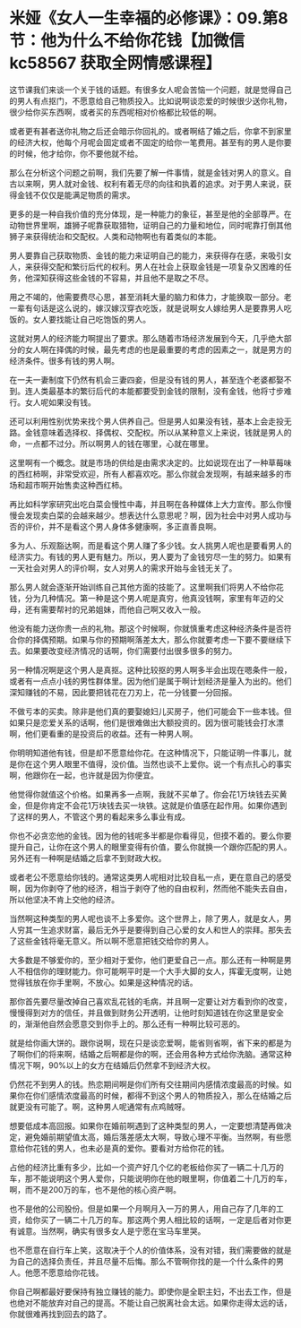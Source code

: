 # 米娅《女人一生幸福的必修课》：09.第8节：他为什么不给你花钱【加微信 kc58567 获取全网情感课程】

这节课我们来谈一个关于钱的话题。有很多女人呢会苦恼一个问题，就是觉得自己的男人有点抠门，不愿意给自己物质投入。比如说啊谈恋爱的时候很少送你礼物，很少给你买东西啊，或者买的东西呢相对价格都比较低的啊。

或者更有甚者送你礼物之后还会暗示你回礼的。或者啊结了婚之后，你拿不到家里的经济大权，他每个月呢会固定或者不固定的给你一笔费用。甚至有的男人是你要的时候，他才给你，你不要他就不给。

那么在分析这个问题之前啊，我们先要了解一件事情，就是金钱对男人的意义。自古以来啊，男人就对金钱、权利有着无尽的向往和执着的追求。对于男人来说，获得金钱不仅仅是能满足物质的需求。

更多的是一种自我价值的充分体现，是一种能力的象征，甚至是他的全部尊严。在动物世界里啊，雄狮子呢靠获取猎物，证明自己的力量和地位，同时呢靠打倒其他狮子来获得统治和交配权。人类和动物啊也有着类似的本能。

男人要靠自己获取物质、金钱的能力来证明自己的能力，来获得存在感，来吸引女人，来获得交配和繁衍后代的权利。男人在社会上获取金钱是一项复杂又困难的任务，他深知获得这些金钱的不容易，并且他不是取之不尽。

用之不竭的，他需要费尽心思，甚至消耗大量的脑力和体力，才能换取一部分。老一辈有句话是这么说的，嫁汉嫁汉穿衣吃饭，就是说啊女人嫁给男人是要靠男人吃饭的。女人要找能让自己吃饱饭的男人。

这就对男人的经济能力啊提出了要求。那么随着市场经济发展到今天，几乎绝大部分的女人啊在择偶的时候，最先考虑的也是最重要的考虑的因素之一，就是男方的经济条件。很多有钱的男人啊。

在一夫一妻制度下仍然有机会三妻四妾，但是没有钱的男人，甚至连个老婆都娶不到。连人类最基本的繁衍后代的本能都要受到金钱的限制，没有金钱，他将寸步难行。女人呢如果没有钱。

还可以利用性别优势来找个男人供养自己。但是男人如果没有钱，基本上会走投无路。金钱意味着选择权、择偶权、交配权。所以从某种意义上来说，钱就是男人的命，一点都不过分。所以啊男人的钱在哪里，心就在哪里。

这里啊有一个概念。就是市场的供给是由需求决定的。比如说现在出了一种草莓味的西红柿啊，非常受欢迎，所有人都喜欢吃。那么你就会发现啊，有越来越多的市场和超市啊开始售卖这种西红柿。

再比如科学家研究出吃白菜会慢性中毒，并且啊在各种媒体上大力宣传。那么你慢慢会发现卖白菜的会越来越少。想表达什么意思呢？啊，因为社会中对男人成功与否的评价，并不是看这个男人身体多健康啊，多正直善良啊。

多为人、乐观豁达啊，而是看这个男人赚了多少钱。女人挑男人呢也是要看男人的经济实力。有钱的男人更有魅力。所以，男人要为了金钱穷尽一生的努力。如果有一天社会对男人的评价啊，女人对男人的需求开始与金钱无关了。

那么男人就会逐渐开始训练自己其他方面的技能了。这里啊我们将男人不给你花钱，分为几种情况。第一种是这个男人呢是真穷，他真没钱啊，家里有年迈的父母，还有需要帮衬的兄弟姐妹，而他自己啊又收入一般。

他没有能力送你贵一点的礼物。那这个时候啊，你就慎重考虑这种经济条件是否符合你的择偶预期。如果与你的预期啊落差太大，那么你就要考虑一下要不要继续下去。如果要改变经济情况的话啊，你们需要付出很多很多的努力。

另一种情况啊是这个男人是真抠。这种比较抠的男人啊多半会出现在嗯条件一般，或者有一点点小钱的男性群体里。因为他们是属于啊计划经济是量入为出的。他们深知赚钱的不易，因此要把钱花在刀刃上，花一分钱要一分回报。

不做亏本的买卖。除非是他们真的要娶媳妇儿买房子，他们可能会下一些本钱。但如果只是恋爱关系的话啊，他们是很难做出大额投资的。因为很可能钱会打水漂啊，他们更看重的是投资后的收益。还有一种男人啊。

你明明知道他有钱，但是却不愿意给你花。在这种情况下，只能证明一件事儿，就是你在这个男人眼里不值得，没价值。当然也谈不上爱你。说一个有点扎心的事实啊，他跟你在一起，也许就是因为你便宜。

他觉得你就值这个价格。如果再多一点啊，我就不买单了。你会花1万块钱去买黄金，但是你肯定不会花1万块钱去买一块铁。这就是价值感在起作用。如果你遇到了这样的男人，不管这个男的看起来多么事业有成。

你也不必贪恋他的金钱。因为他的钱呢多半都是你看得见，但摸不着的。要么你要提升自己，让你在这个男人的眼里变得有价值，要么你就换一个跟你匹配的男人。另外还有一种啊是结婚之后拿不到财政大权。

或者老公不愿意给你钱的。通常这类男人呢相对比较自私一点，更在意自己的感受啊，因为你剥夺了他的经济，相当于剥夺了他的自由权利，然而他不能失去自由，所以他坚决不肯上交他的经济。

当然啊这种类型的男人呢也谈不上多爱你。这个世界上，除了男人，就是女人，男人穷其一生追求财富，最后无外乎是要得到自己心爱的女人和世人的崇拜。那失去了这些金钱将毫无意义。所以啊不愿意把钱交给你的男人。

大多数是不够爱你的，至少相对于爱你，他们更爱自己一点。那么还有一种啊是男人不相信你的理财能力。你可能啊平时是一个大手大脚的女人，挥霍无度啊，让她觉得钱放在你手里啊，不放心。如果是这种情况的话。

那你首先要尽量改掉自己喜欢乱花钱的毛病，并且啊一定要让对方看到你的改变，慢慢得到对方的信任，并且做到财务公开透明，让他时刻知道钱在你这里是安全的，渐渐他自然会愿意交到你手上的。那么还有一种啊比较可恶的。

就是给你画大饼的。跟你说啊，现在只是谈恋爱啊，能省则省啊，省下来的都是为了啊你们的将来啊，结婚之后啊都是你的啊，还会用各种方式给你洗脑。通常这种情况下啊，90%以上的女方在结婚后仍然拿不到经济大权。

仍然花不到男人的钱。热恋期间啊是你们所有交往期间内感情浓度最高的时候。如果你在你们感情浓度最高的时候，都得不到这个男人的物质投入，那么在结婚之后就更没有可能了。啊，这种男人呢通常有点鸡贼呀。

想要低成本高回报。如果你在婚前啊遇到了这种类型的男人，一定要想清楚再做决定，避免婚前期望值太高，婚后落差感太大啊，导致心理不平衡。当然啊，有些愿意给你花钱的男人，也未必是真的爱你。要看对方给你花的钱。

占他的经济比重有多少，比如一个资产好几个亿的老板给你买了一辆二十几万的车，那不能说明这个男人爱你，只能说明你在他的眼里啊，你值着二十几万的车，啊，而不是200万的车，也不是他的核心资产啊。

也不是他的公司股份。但是如果一个月啊月入一万的男人，用自己存了几年的工资，给你买了一辆二十几万的车。那这两个男人相比较的话啊，一定是后者对你更有诚意。当然啊，确实有很多女人是宁愿在宝马车里哭。

也不愿意在自行车上笑，这取决于个人的价值体系，没有对错，我们需要做的就是为自己的选择负责任，并且尽量不后悔。那么不管啊你找的是一个什么条件的男人。他愿不愿意给你花钱。

你自己啊都最好要保持有独立赚钱的能力。即使你是全职主妇，不出去工作，但是也绝对不能放弃对自己的提高。不能让自己脱离社会太远。如果你走得太远的话，你就很难再找到回去的路了。

